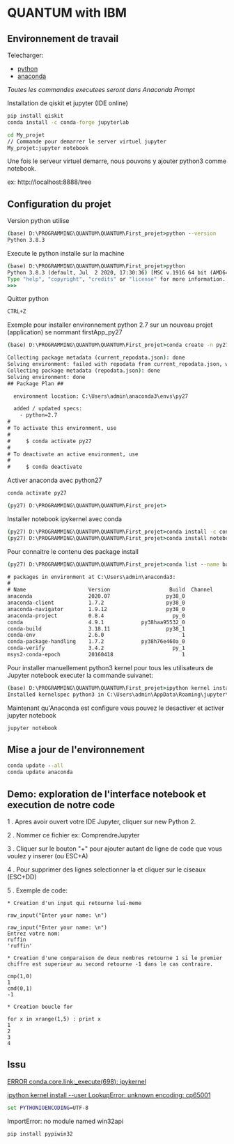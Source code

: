 # QUANTUM with IBM

## Environnement de travail


Telecharger:

* [python](https://www.python.org/)
* [anaconda](https://www.anaconda.com/products/individual)

*Toutes les commandes executees seront dans Anaconda Prompt*


Installation de qiskit et jupyter (IDE online)

```cmd
pip install qiskit
conda install -c conda-forge jupyterlab
```


```cmd
cd My_projet
// Commande pour demarrer le server virtuel jupyter
My_projet:jupyter notebook

```
Une fois le serveur virtuel demarre, nous pouvons y ajouter python3 comme notebook.

ex: http://localhost:8888/tree


## Configuration du projet

Version python utilise

```cmd
(base) D:\PROGRAMMING\QUANTUM\QUANTUM\First_projet>python --version
Python 3.8.3
```


Execute le python installe sur la machine

```cmd
(base) D:\PROGRAMMING\QUANTUM\QUANTUM\First_projet>python
Python 3.8.3 (default, Jul  2 2020, 17:30:36) [MSC v.1916 64 bit (AMD64)] :: Anaconda, Inc. on win32
Type "help", "copyright", "credits" or "license" for more information.
>>>

```

Quitter python

```cmd
CTRL+Z
```

Exemple pour installer environnement python 2.7 sur un nouveau projet (application) se nommant firstApp_py27

```cmd
(base) D:\PROGRAMMING\QUANTUM\QUANTUM\First_projet>conda create -n py27 python=2.7

Collecting package metadata (current_repodata.json): done
Solving environment: failed with repodata from current_repodata.json, will retry with next repodata source.
Collecting package metadata (repodata.json): done
Solving environment: done
## Package Plan ##

  environment location: C:\Users\admin\anaconda3\envs\py27

  added / updated specs:
    - python=2.7
#
# To activate this environment, use
#
#     $ conda activate py27
#
# To deactivate an active environment, use
#
#     $ conda deactivate

```

Activer anaconda avec python27

```cmd
conda activate py27

(py27) D:\PROGRAMMING\QUANTUM\QUANTUM\First_projet>
```

Installer notebook ipykernel avec conda

```cmd
(py27) D:\PROGRAMMING\QUANTUM\QUANTUM\First_projet>conda install -c conda-forge jupyterlab
(py27) D:\PROGRAMMING\QUANTUM\QUANTUM\First_projet>conda install notebook ipykernel


```



Pour connaitre le contenu des package install

```cmd
(py27) D:\PROGRAMMING\QUANTUM\QUANTUM\First_projet>conda list --name base conda

# packages in environment at C:\Users\admin\anaconda3:
#
# Name                    Version                   Build  Channel
anaconda                  2020.07                  py38_0
anaconda-client           1.7.2                    py38_0
anaconda-navigator        1.9.12                   py38_0
anaconda-project          0.8.4                      py_0
conda                     4.9.1            py38haa95532_0
conda-build               3.18.11                  py38_1
conda-env                 2.6.0                         1
conda-package-handling    1.7.2            py38h76e460a_0
conda-verify              3.4.2                      py_1
msys2-conda-epoch         20160418                      1
```

Pour installer manuellement python3 kernel pour tous les utilisateurs de Jupyter notebook executer la commande suivanet:

```cmd
(base) D:\PROGRAMMING\QUANTUM\QUANTUM\First_projet>ipython kernel install --user
Installed kernelspec python3 in C:\Users\admin\AppData\Roaming\jupyter\kernels\python3

```

Maintenant qu'Anaconda est configure vous pouvez le desactiver et activer jupyter notebook

```cmd
jupyter notebook

```

## Mise a jour de l'environnement


```cmd
conda update --all
conda update anaconda

```

## Demo: exploration de l'interface notebook et execution de notre code 

1 . Apres avoir ouvert votre IDE Jupyter, cliquer sur new Python 2.

2 . Nommer ce fichier ex: ComprendreJupyter

3 . Cliquer sur le bouton "+" pour ajouter autant de ligne de code que vous voulez y inserer (ou ESC+A)

4 . Pour supprimer des lignes selectionner la et cliquer sur le ciseaux (ESC+DD)

5 . Exemple de code:
	
	* Creation d'un input qui retourne lui-meme
	
```ipynb
raw_input("Enter your name: \n")
```


```ipynb
raw_input("Enter your name: \n")
Entrez votre nom: 
ruffin
'ruffin'
```

	* Creation d'une comparaison de deux nombres retourne 1 si le premier chiffre est superieur au second retourne -1 dans le cas contraire.
	
```ipybn
cmp(1,0)
1
cmd(0,1)
-1
```
	
	* Creation boucle for
	
```ipybn
for x in xrange(1,5) : print x
1
2
3
4
```


## Issu

[ERROR conda.core.link:_execute(698): ipykernel](https://www.heathmills.net/anaconda-upgrade-issues/)

[ipython kernel install --user LookupError: unknown encoding: cp65001](https://github.com/conda/conda/issues/5448)


```cmd
set PYTHONIOENCODING=UTF-8

```

ImportError: no module named win32api

```cmd
pip install pypiwin32
```